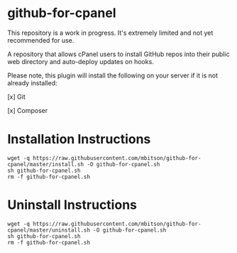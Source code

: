# github-for-cpanel
This repository is a work in progress. It's extremely limited and not yet recommended for use.

A repository that allows cPanel users to install GitHub repos into their public web directory and auto-deploy updates on hooks.

Please note, this plugin will install the following on your server if it is not already installed:

[x] Git

[x] Composer


# Installation Instructions
```
wget -q https://raw.githubusercontent.com/mbitson/github-for-cpanel/master/install.sh -O github-for-cpanel.sh
sh github-for-cpanel.sh
rm -f github-for-cpanel.sh
```

# Uninstall Instructions
```
wget -q https://raw.githubusercontent.com/mbitson/github-for-cpanel/master/uninstall.sh -O github-for-cpanel.sh
sh github-for-cpanel.sh
rm -f github-for-cpanel.sh
```